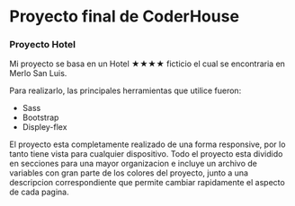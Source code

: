 # Proyecto final de CoderHouse
### Proyecto Hotel

Mi proyecto se basa en un Hotel &#9733;&#9733;&#9733;&#9733; ficticio el cual se encontraria en Merlo San Luis.

Para realizarlo, las principales herramientas que utilice fueron:

- Sass
- Bootstrap
- Displey-flex

El proyecto esta completamente realizado de una forma responsive, por lo tanto tiene vista para cualquier dispositivo. Todo el proyecto esta dividido en secciones para una mayor organizacion e incluye un archivo de variables con gran parte de los colores del proyecto, junto a una descripcion correspondiente que permite cambiar rapidamente el aspecto de cada pagina.
